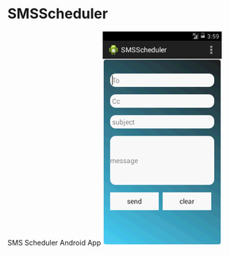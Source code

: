 SMSScheduler
============

SMS Scheduler Android App
![SMS Scheduler Screenshot](https://github.com/divyad/SMSScheduler/blob/master/SMSScheduler/SMSScheduler-screenshot.png?raw=true)

